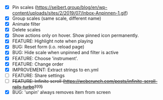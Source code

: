 - [x] Pin scales (https://seibert.group/blog/en/wp-content/uploads/sites/2/2019/07/Inbox-Anpinnen-1.gif)
- [x] Group scales (same scale, different name)
- [x] Animate filter
- [x] Delete scales
- [x] Show actions only on hover. Show pinned icon permanently.
- [x] FEATURE: Highlight note when playing
- [x] BUG: Reset form (i.o. reload page)
- [x] BUG: Hide scale when unpinned and filter is active
- [x] FEATURE: Choose 'instrument'.
- [x] FEATURE: Change order
- [x] IMPROVEMENT: Extract strings to en.yml
- [ ] FEATURE: Share settings
- [ ] ~~FEATURE: Infinite scroll (https://webcrunch.com/posts/infinite-scroll-rails-turbo???)~~
- [x] BUG: 'unpin' always removes item from screen
